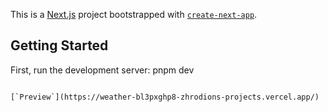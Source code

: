 This is a [Next.js](https://nextjs.org/) project bootstrapped with [`create-next-app`](https://github.com/vercel/next.js/tree/canary/packages/create-next-app).

## Getting Started

First, run the development server:
pnpm dev
```

[`Preview`](https://weather-bl3pxghp8-zhrodions-projects.vercel.app/)
